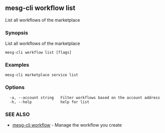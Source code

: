 ## mesg-cli workflow list

List all workflows of the marketplace

### Synopsis

List all workflows of the marketplace

```
mesg-cli workflow list [flags]
```

### Examples

```
mesg-cli marketplace service list
```

### Options

```
  -a, --account string   Filter workflows based on the account address
  -h, --help             help for list
```

### SEE ALSO

* [mesg-cli workflow](mesg-cli_workflow.md)	 - Manage the workflow you create

